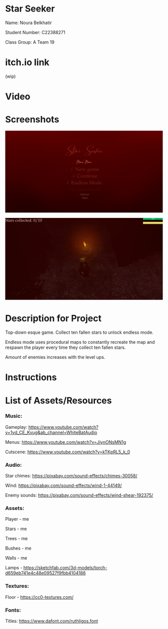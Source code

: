 # Star Seeker

Name: Noura Belkhatir

Student Number: C22388271

Class Group: A Team 19

# itch.io link

(wip)

# Video

# Screenshots

![mainMenu](images/mainMenu.PNG)

![gamePlay](images/gameplay.PNG)


# Description for Project

Top-down esque game. Collect ten fallen stars to unlock endless mode.

Endless mode uses procedural maps to constantly recreate the map and respawn the player
every time they collect ten fallen stars.

Amount of enemies increases with the level ups.

# Instructions


# List of Assets/Resources
### Music:

Gameplay: https://www.youtube.com/watch?v=1vd_CE_Kvug&ab_channel=WhiteBatAudio

Menus: https://www.youtube.com/watch?v=JiynONsMN1g

Cutscene: https://www.youtube.com/watch?v=kTKpRL5_k_0


### Audio:
Star chimes: https://pixabay.com/sound-effects/chimes-30058/

Wind: https://pixabay.com/sound-effects/wind-1-44149/

Enemy sounds: https://pixabay.com/sound-effects/wind-shear-192375/




### Assets:
Player - me

Stars - me

Trees - me

Bushes - me

Walls - me

Lamps - https://sketchfab.com/3d-models/torch-d659eb741e4c48e09527f9fbb4104186


### Textures:

Floor - https://cc0-textures.com/


### Fonts:

Titles: https://www.dafont.com/ruthligos.font



 
